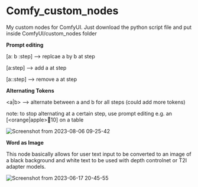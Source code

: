 # Comfy_custom_nodes
My custom nodes for ComfyUI. Just download the python script file and put inside ComfyUI/custom_nodes folder

<b>Prompt editing</b>

[a: b :step] --> replcae a by b at step

[a:step] --> add a at step

[a::step] --> remove a at step

<b>Alternating Tokens</b>

<a|b> --> alternate between a and b for all steps (could add more tokens)

note: to stop alternating at a certain step, use prompt editing e.g. an [<orange|apple>:apple:10] on a table

![Screenshot from 2023-08-06 09-25-42](https://github.com/taabata/Comfy_Syrian_Falcon_Nodes/assets/57796911/9f1ef805-22a9-4d37-89bd-24c10dea3374)





<b>Word as Image</b>

This node basically allows for user text input to be converted to an image of a black background and white text to be used with depth controlnet or T2I adapter models.

![Screenshot from 2023-06-17 20-45-55](https://github.com/taabata/Comfy_custom_nodes/assets/57796911/f782f336-053f-4d9a-b80c-dfbbf8bc34ab)
